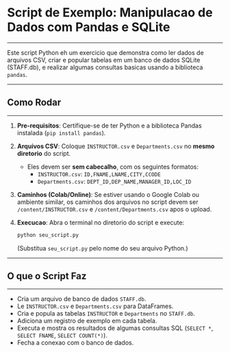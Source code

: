 # Script de Exemplo: Manipulacao de Dados com Pandas e SQLite
---

Este script Python eh um exercicio que demonstra como ler dados de arquivos CSV, criar e popular tabelas em um banco de dados SQLite (STAFF.db), e realizar algumas consultas basicas usando a biblioteca `pandas`.

---

## Como Rodar
---

1.  **Pre-requisitos**: Certifique-se de ter Python e a biblioteca Pandas instalada (`pip install pandas`).

2.  **Arquivos CSV**: Coloque `INSTRUCTOR.csv` e `Departments.csv` no **mesmo diretorio** do script.
    * Eles devem ser **sem cabecalho**, com os seguintes formatos:
        * `INSTRUCTOR.csv`: `ID,FNAME,LNAME,CITY,CCODE`
        * `Departments.csv`: `DEPT_ID,DEP_NAME,MANAGER_ID,LOC_ID`

3.  **Caminhos (Colab/Online)**: Se estiver usando o Google Colab ou ambiente similar, os caminhos dos arquivos no script devem ser `/content/INSTRUCTOR.csv` e `/content/Departments.csv` apos o upload.

4.  **Execucao**: Abra o terminal no diretorio do script e execute:
    ```bash
    python seu_script.py
    ```
    (Substitua `seu_script.py` pelo nome do seu arquivo Python.)

---

## O que o Script Faz
---

* Cria um arquivo de banco de dados `STAFF.db`.
* Le `INSTRUCTOR.csv` e `Departments.csv` para DataFrames.
* Cria e popula as tabelas `INSTRUCTOR` e `Departments` no `STAFF.db`.
* Adiciona um registro de exemplo em cada tabela.
* Executa e mostra os resultados de algumas consultas SQL (`SELECT *`, `SELECT FNAME`, `SELECT COUNT(*)`).
* Fecha a conexao com o banco de dados.